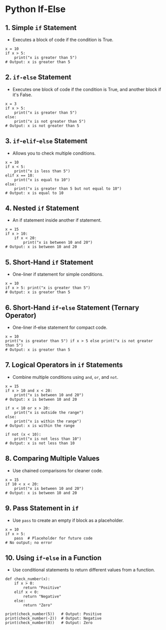 # Python If-Else

## 1. Simple `if` Statement
 - Executes a block of code if the condition is True.
```
x = 10
if x > 5:
    print("x is greater than 5")
# Output: x is greater than 5
```
## 2. `if-else` Statement
 - Executes one block of code if the condition is True, and another block if it's False.
```
x = 3
if x > 5:
    print("x is greater than 5")
else:
    print("x is not greater than 5")
# Output: x is not greater than 5
```
## 3. `if`-`elif`-`else` Statement
 - Allows you to check multiple conditions.
```
x = 10
if x < 5:
    print("x is less than 5")
elif x == 10:
    print("x is equal to 10")
else:
    print("x is greater than 5 but not equal to 10")
# Output: x is equal to 10
```
## 4. Nested `if` Statement
 - An if statement inside another if statement.
```
x = 15
if x > 10:
    if x < 20:
        print("x is between 10 and 20")
# Output: x is between 10 and 20
```
## 5. Short-Hand `if` Statement
 - One-liner if statement for simple conditions.
```
x = 10
if x > 5: print("x is greater than 5")
# Output: x is greater than 5
```
## 6. Short-Hand `if`-`else` Statement (Ternary Operator)
 - One-liner if-else statement for compact code.
```
x = 10
print("x is greater than 5") if x > 5 else print("x is not greater than 5")
# Output: x is greater than 5
```
## 7. Logical Operators in `if` Statements
 - Combine multiple conditions using `and`, `or`, and `not`.
```
x = 15
if x > 10 and x < 20:
    print("x is between 10 and 20")
# Output: x is between 10 and 20

if x < 10 or x > 20:
    print("x is outside the range")
else:
    print("x is within the range")
# Output: x is within the range

if not (x < 10):
    print("x is not less than 10")
# Output: x is not less than 10
```
## 8. Comparing Multiple Values
 - Use chained comparisons for cleaner code.
```
x = 15
if 10 < x < 20:
    print("x is between 10 and 20")
# Output: x is between 10 and 20
```
## 9. Pass Statement in `if`
 - Use `pass` to create an empty if block as a placeholder.
```
x = 10
if x > 5:
    pass  # Placeholder for future code
# No output; no error
```
## 10. Using `if`-`else` in a Function
 - Use conditional statements to return different values from a function.
```
def check_number(x):
    if x > 0:
        return "Positive"
    elif x < 0:
        return "Negative"
    else:
        return "Zero"

print(check_number(5))   # Output: Positive
print(check_number(-2))  # Output: Negative
print(check_number(0))   # Output: Zero
```
